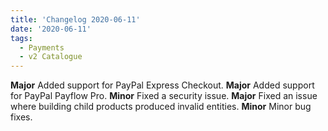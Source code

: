 ```yaml
---
title: 'Changelog 2020-06-11'
date: '2020-06-11'
tags:
  - Payments
  - v2 Catalogue
---
```

**Major** Added support for PayPal Express Checkout.
**Major** Added support for PayPal Payflow Pro.
**Minor** Fixed a security issue.
**Major** Fixed an issue where building child products produced invalid entities.
**Minor** Minor bug fixes.
